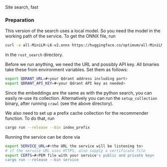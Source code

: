 Site search, fast

### Preparation

This version of the search uses a local model. So you need the model in the working path of the service. To get the ONNX file, run

```bash
curl -o all-MiniLM-L6-v2.onnx https://huggingface.co/optimum/all-MiniLM-L6-v2/blob/main/model.onnx
```

in the `rust_search` directory.

Before we run anything, we need the URL and possibly API key. All binaries take these from environment variables. Set them as follows:

```bash
export QDRANT_URL=#<your Qdrant address including port>
export QDRANT_API_KEY=#<your Qdrant API key as needed>
```

Since the embeddings are the same as with the python search, you can easily re-use its collection. Alternatively you can run the `setup_collection` binary, after running `crawl` (see the above directory).

We also need to set up a prefix cache collection for the recommender function. To do that, run

```bash
cargo run --release --bin index_prefix
```

Running the service can be done via

```bash
export SERVICE_URL=#<the URL the service will be listening to>
# if the service URL uses HTTPS, also supply a certificate file
export CERTS=#<PEM file with your service's public and private key>
cargo run --release --bin service
```
